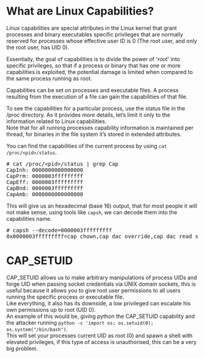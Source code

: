 # What are Linux Capabilities?
Linux capabilities are special attributes in the Linux kernel that grant processes and binary executables specific privileges that are normally reserved for processes whose effective user ID is 0 (The root user, and only the root user, has UID 0).  

Essentially, the goal of capabilities is to divide the power of 'root' into specific privileges, so that if a process or binary that has one or more capabilities is exploited, the potential damage is limited when compared to the same process running as root.

Capabilities can be set on processes and executable files. A process resulting from the execution of a file can gain the capabilities of that file.  

To see the capabilities for a particular process, use the status file in the /proc directory. As it provides more details, let’s limit it only to the information related to Linux capabilities.  
Note that for all running processes capability information is maintained per thread, for binaries in the file system it’s stored in extended attributes.  

You can find the capabilities of the current process by using `cat /proc/<pid>/status`.  

<pre># cat /proc/&lt;pid&gt;/status | grep Cap
CapInh: 0000000000000000
CapPrm: 0000003fffffffff
CapEff: 0000003fffffffff
CapBnd: 0000003fffffffff
CapAmb: 0000000000000000</pre>

This will give us an hexadecimal (base 16) output, that for most people it will not make sense, using tools like `capsh`, we can decode them into the capabilities name.
<pre># capsh --decode=0000003fffffffff
0x0000003fffffffff=cap_chown,cap_dac_override,cap_dac_read_search,cap_fowner,cap_fsetid,cap_kill,cap_setgid,cap_setuid,cap_setpcap,cap_linux_immutable,cap_net_bind_service,cap_net_broadcast,cap_net_admin,cap_net_raw,cap_ipc_lock,cap_ipc_owner,cap_sys_module,cap_sys_rawio,cap_sys_chroot,cap_sys_ptrace,cap_sys_pacct,cap_sys_admin,cap_sys_boot,cap_sys_nice,cap_sys_resource,cap_sys_time,cap_sys_tty_config,cap_mknod,cap_lease,cap_audit_write,cap_audit_control,cap_setfcap,cap_mac_override,cap_mac_admin,cap_syslog,cap_wake_alarm,cap_block_suspend,37</pre>

# CAP_SETUID
CAP_SETUID allows us to make arbitrary manipulations of process UIDs and forge UID when passing socket credentials via UNIX domain sockets, this is useful because it allows you to give root user permissions to all users running the specific process or executable file.  
Like everything, it also has its downside, a low privileged can escalate his own permissions up to root (UID 0).  
An example of this would be, giving python the CAP_SETUID capability and the attacker running `python -c 'import os; os.setuid(0); os.system("/bin/bash")`.  
This will set your processes current UID as root (0) and spawn a shell with elevated privileges, if this type of access is unauthorised, this can be a very big problem.
